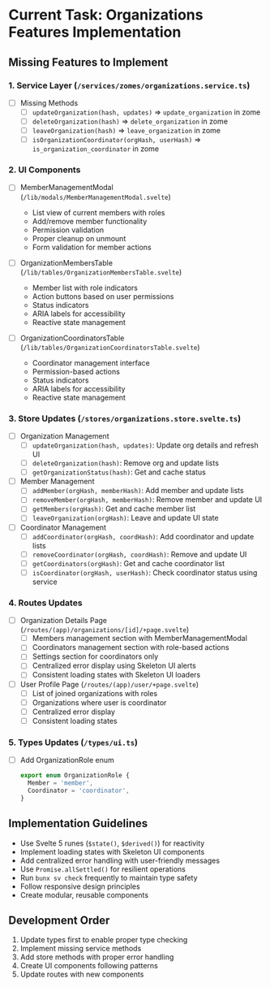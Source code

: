 # Current Task: Organizations Features Implementation

## Missing Features to Implement

### 1. Service Layer (`/services/zomes/organizations.service.ts`)
- [ ] Missing Methods
  - [ ] `updateOrganization(hash, updates)` => `update_organization` in zome
  - [ ] `deleteOrganization(hash)` => `delete_organization` in zome
  - [ ] `leaveOrganization(hash)` => `leave_organization` in zome
  - [ ] `isOrganizationCoordinator(orgHash, userHash)` => `is_organization_coordinator` in zome

### 2. UI Components
- [ ] MemberManagementModal (`/lib/modals/MemberManagementModal.svelte`)
  - List view of current members with roles
  - Add/remove member functionality
  - Permission validation
  - Proper cleanup on unmount
  - Form validation for member actions
  
- [ ] OrganizationMembersTable (`/lib/tables/OrganizationMembersTable.svelte`)
  - Member list with role indicators
  - Action buttons based on user permissions
  - Status indicators
  - ARIA labels for accessibility
  - Reactive state management

- [ ] OrganizationCoordinatorsTable (`/lib/tables/OrganizationCoordinatorsTable.svelte`)
  - Coordinator management interface
  - Permission-based actions
  - Status indicators
  - ARIA labels for accessibility
  - Reactive state management

### 3. Store Updates (`/stores/organizations.store.svelte.ts`)
- [ ] Organization Management
  - [ ] `updateOrganization(hash, updates)`: Update org details and refresh UI
  - [ ] `deleteOrganization(hash)`: Remove org and update lists
  - [ ] `getOrganizationStatus(hash)`: Get and cache status

- [ ] Member Management
  - [ ] `addMember(orgHash, memberHash)`: Add member and update lists
  - [ ] `removeMember(orgHash, memberHash)`: Remove member and update UI
  - [ ] `getMembers(orgHash)`: Get and cache member list
  - [ ] `leaveOrganization(orgHash)`: Leave and update UI state

- [ ] Coordinator Management
  - [ ] `addCoordinator(orgHash, coordHash)`: Add coordinator and update lists
  - [ ] `removeCoordinator(orgHash, coordHash)`: Remove and update UI
  - [ ] `getCoordinators(orgHash)`: Get and cache coordinator list
  - [ ] `isCoordinator(orgHash, userHash)`: Check coordinator status using service

### 4. Routes Updates
- [ ] Organization Details Page (`/routes/(app)/organizations/[id]/+page.svelte`)
  - [ ] Members management section with MemberManagementModal
  - [ ] Coordinators management section with role-based actions
  - [ ] Settings section for coordinators only
  - [ ] Centralized error display using Skeleton UI alerts
  - [ ] Consistent loading states with Skeleton UI loaders

- [ ] User Profile Page (`/routes/(app)/user/+page.svelte`)
  - [ ] List of joined organizations with roles
  - [ ] Organizations where user is coordinator
  - [ ] Centralized error display
  - [ ] Consistent loading states

### 5. Types Updates (`/types/ui.ts`)
- [ ] Add OrganizationRole enum
  ```typescript
  export enum OrganizationRole {
    Member = 'member',
    Coordinator = 'coordinator',
  }
  ```

## Implementation Guidelines
- Use Svelte 5 runes (`$state()`, `$derived()`) for reactivity
- Implement loading states with Skeleton UI components
- Add centralized error handling with user-friendly messages
- Use `Promise.allSettled()` for resilient operations
- Run `bunx sv check` frequently to maintain type safety
- Follow responsive design principles
- Create modular, reusable components

## Development Order
1. Update types first to enable proper type checking
2. Implement missing service methods
3. Add store methods with proper error handling
4. Create UI components following patterns
5. Update routes with new components
